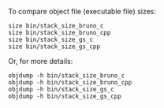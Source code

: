 
To compare object file (executable file) sizes:

    size bin/stack_size_bruno_c
    size bin/stack_size_bruno_cpp
    size bin/stack_size_gs_c
    size bin/stack_size_gs_cpp

Or, for more details:

    objdump -h bin/stack_size_bruno_c
    objdump -h bin/stack_size_bruno_cpp
    objdump -h bin/stack_size_gs_c
    objdump -h bin/stack_size_gs_cpp
